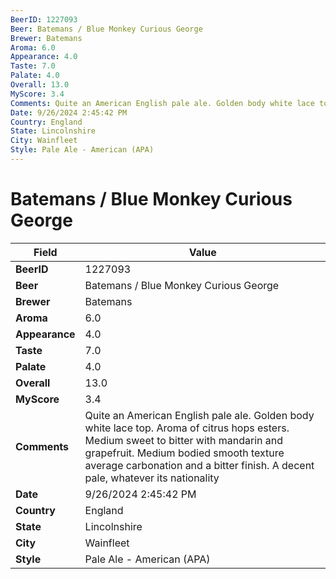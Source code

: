 ```yaml
---
BeerID: 1227093
Beer: Batemans / Blue Monkey Curious George
Brewer: Batemans
Aroma: 6.0
Appearance: 4.0
Taste: 7.0
Palate: 4.0
Overall: 13.0
MyScore: 3.4
Comments: Quite an American English pale ale. Golden body white lace top.  Aroma of citrus hops esters. Medium sweet to bitter with mandarin and grapefruit.  Medium bodied smooth texture average carbonation and a bitter finish.  A decent pale, whatever its nationality
Date: 9/26/2024 2:45:42 PM
Country: England
State: Lincolnshire
City: Wainfleet
Style: Pale Ale - American (APA)
---
```


# Batemans / Blue Monkey Curious George

| Field         | Value |
|---------------|-------|
| **BeerID** | 1227093 |
| **Beer** | Batemans / Blue Monkey Curious George |
| **Brewer** | Batemans |
| **Aroma** | 6.0 |
| **Appearance** | 4.0 |
| **Taste** | 7.0 |
| **Palate** | 4.0 |
| **Overall** | 13.0 |
| **MyScore** | 3.4 |
| **Comments** | Quite an American English pale ale. Golden body white lace top.  Aroma of citrus hops esters. Medium sweet to bitter with mandarin and grapefruit.  Medium bodied smooth texture average carbonation and a bitter finish.  A decent pale, whatever its nationality  |
| **Date** | 9/26/2024 2:45:42 PM |
| **Country** | England |
| **State** | Lincolnshire |
| **City** | Wainfleet |
| **Style** | Pale Ale - American (APA) |
